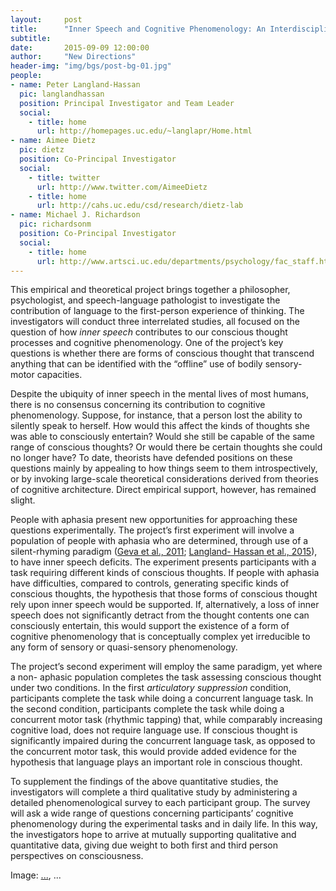 ```yaml
---
layout:     post
title:      "Inner Speech and Cognitive Phenomenology: An Interdisciplinary Investigation of What it is Like to Think Without Words"
subtitle:   
date:       2015-09-09 12:00:00
author:     "New Directions"
header-img: "img/bgs/post-bg-01.jpg"
people:
- name: Peter Langland-Hassan
  pic: langlandhassan
  position: Principal Investigator and Team Leader
  social:
    - title: home
      url: http://homepages.uc.edu/~langlapr/Home.html
- name: Aimee Dietz
  pic: dietz
  position: Co-Principal Investigator
  social:
    - title: twitter
      url: http://www.twitter.com/AimeeDietz
    - title: home
      url: http://cahs.uc.edu/csd/research/dietz-lab
- name: Michael J. Richardson
  pic: richardsonm
  position: Co-Principal Investigator
  social:
    - title: home
      url: http://www.artsci.uc.edu/departments/psychology/fac_staff.html?eid=richamo&thecomp=uceprof
---
```


This empirical and theoretical project brings together a philosopher, psychologist, and speech-language pathologist to investigate the contribution of language to the first-person experience of thinking. The investigators will conduct three interrelated studies, all focused on the question of how _inner speech_ contributes to our conscious thought processes and cognitive phenomenology. One of the project’s key questions is whether there are forms of conscious thought that transcend anything that can be identified with the “offline” use of bodily sensory-motor capacities.

Despite the ubiquity of inner speech in the mental lives of most humans, there is no consensus concerning its contribution to cognitive phenomenology. Suppose, for instance, that a person lost the ability to silently speak to herself. How would this affect the kinds of thoughts she was able to consciously entertain? Would she still be capable of the same range of conscious thoughts? Or would there be certain thoughts she could no longer have? To date, theorists have defended positions on these questions mainly by appealing to how things seem to them introspectively, or by invoking large-scale theoretical considerations derived from theories of cognitive architecture. Direct empirical support, however, has remained slight.

People with aphasia present new opportunities for approaching these questions experimentally. The project’s first experiment will involve a population of people with aphasia who are determined, through use of a silent-rhyming paradigm ([Geva et al., 2011](http://doi.org/10.1080/02687038.2010.511236); [Langland- Hassan et al., 2015](http://doi.org/10.3389/fpsyg.2015.00528)), to have inner speech deficits. The experiment presents participants with a task requiring different kinds of conscious thoughts. If people with aphasia have difficulties, compared to controls, generating specific kinds of conscious thoughts, the hypothesis that those forms of conscious thought rely upon inner speech would be supported. If, alternatively, a loss of inner speech does not significantly detract from the thought contents one can consciously entertain, this would support the existence of a form of cognitive phenomenology that is conceptually complex yet irreducible to any form of sensory or quasi-sensory phenomenology.

The project’s second experiment will employ the same paradigm, yet where a non- aphasic population completes the task assessing conscious thought under two conditions. In the first _articulatory suppression_ condition, participants complete the task while doing a concurrent language task. In the second condition, participants complete the task while doing a concurrent motor task (rhythmic tapping) that, while comparably increasing cognitive load, does not require language use. If conscious thought is significantly impaired during the concurrent language task, as opposed to the concurrent motor task, this would provide added evidence for the hypothesis that language plays an important role in conscious thought.

To supplement the findings of the above quantitative studies, the investigators will complete a third qualitative study by administering a detailed phenomenological survey to each participant group. The survey will ask a wide range of questions concerning participants’ cognitive phenomenology during the experimental tasks and in daily life. In this way, the investigators hope to arrive at mutually supporting qualitative and quantitative data, giving due weight to both first and third person perspectives on consciousness.

<span class="caption text-muted">Image: 
<a href="..." target="_blank">...</a>, 
...</span>
